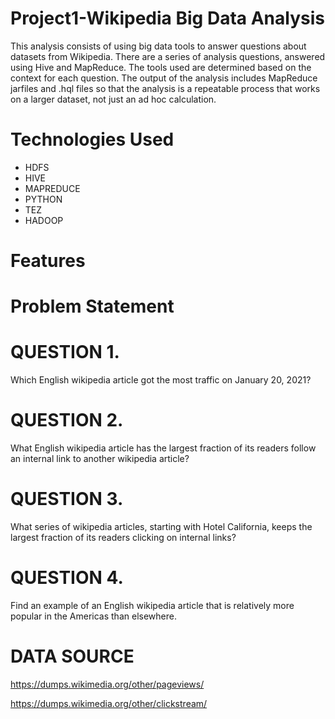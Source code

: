 # Project1-Wikipedia Big Data Analysis
This analysis consists of using big data tools to answer questions about datasets from Wikipedia. There are a series of analysis questions, answered using Hive and MapReduce. The tools used are determined based on the context for each question. The output of the analysis includes MapReduce jarfiles and .hql files so that the analysis is a repeatable process that works on a larger dataset, not just an ad hoc calculation.

# Technologies Used
* HDFS
* HIVE
* MAPREDUCE
* PYTHON
* TEZ
* HADOOP

# Features


# Problem Statement
# QUESTION 1.
Which English wikipedia article got the most traffic on January 20, 2021?
# QUESTION 2.
What English wikipedia article has the largest fraction of its readers follow an internal link to another wikipedia article?
# QUESTION 3.
What series of wikipedia articles, starting with Hotel California, keeps the largest fraction of its readers clicking on internal links?
# QUESTION 4.
Find an example of an English wikipedia article that is relatively more popular in the Americas than elsewhere.


# DATA SOURCE
https://dumps.wikimedia.org/other/pageviews/

https://dumps.wikimedia.org/other/clickstream/




